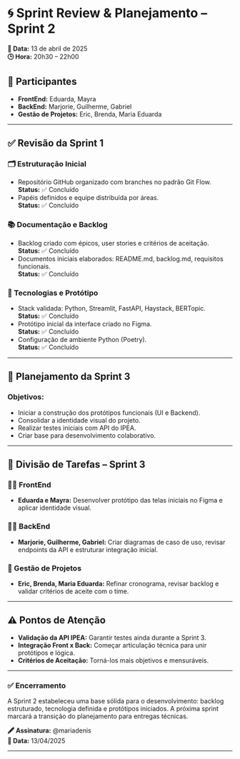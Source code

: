 # 🌀 Sprint Review & Planejamento – Sprint 2

**📅 Data:** 13 de abril de 2025  
**🕒 Hora:** 20h30 – 22h00  

## 👥 Participantes
- **FrontEnd:** Eduarda, Mayra  
- **BackEnd:** Marjorie, Guilherme, Gabriel  
- **Gestão de Projetos:** Eric, Brenda, Maria Eduarda

---

## ✅ Revisão da Sprint 1

### 🗂️ Estruturação Inicial
- Repositório GitHub organizado com branches no padrão Git Flow.  
  **Status:** ✅ Concluído  
- Papéis definidos e equipe distribuída por áreas.  
  **Status:** ✅ Concluído

### 📚 Documentação e Backlog
- Backlog criado com épicos, user stories e critérios de aceitação.  
  **Status:** ✅ Concluído  
- Documentos iniciais elaborados: README.md, backlog.md, requisitos funcionais.  
  **Status:** ✅ Concluído

### 🧪 Tecnologias e Protótipo
- Stack validada: Python, Streamlit, FastAPI, Haystack, BERTopic.  
  **Status:** ✅ Concluído  
- Protótipo inicial da interface criado no Figma.  
  **Status:** ✅ Concluído  
- Configuração de ambiente Python (Poetry).  
  **Status:** ✅ Concluído

---

## 🎯 Planejamento da Sprint 3

### Objetivos:
- Iniciar a construção dos protótipos funcionais (UI e Backend).  
- Consolidar a identidade visual do projeto.  
- Realizar testes iniciais com API do IPEA.  
- Criar base para desenvolvimento colaborativo.

---

## 🧩 Divisão de Tarefas – Sprint 3

### 👩‍🎨 FrontEnd
- **Eduarda e Mayra:** Desenvolver protótipo das telas iniciais no Figma e aplicar identidade visual.

### 👨‍💻 BackEnd
- **Marjorie, Guilherme, Gabriel:** Criar diagramas de caso de uso, revisar endpoints da API e estruturar integração inicial.

### 📅 Gestão de Projetos
- **Eric, Brenda, Maria Eduarda:** Refinar cronograma, revisar backlog e validar critérios de aceite com o time.

---

## ⚠️ Pontos de Atenção

- **Validação da API IPEA:** Garantir testes ainda durante a Sprint 3.  
- **Integração Front x Back:** Começar articulação técnica para unir protótipos e lógica.  
- **Critérios de Aceitação:** Torná-los mais objetivos e mensuráveis.

---

### ✅ Encerramento

A Sprint 2 estabeleceu uma base sólida para o desenvolvimento: backlog estruturado, tecnologia definida e protótipos iniciados. A próxima sprint marcará a transição do planejamento para entregas técnicas.

**🖋 Assinatura:** @mariadenis  
**📆 Data:** 13/04/2025

---